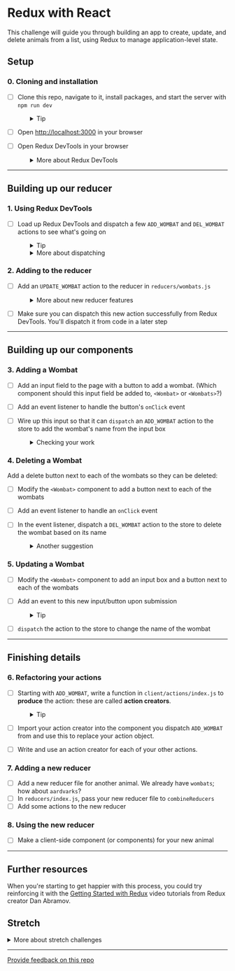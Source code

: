 # Redux with React 

This challenge will guide you through building an app to create, update, and delete animals from a list, using Redux to manage application-level state.

## Setup

### 0. Cloning and installation
- [ ] Clone this repo, navigate to it, install packages, and start the server with `npm run dev`
  <details style="padding-left: 2em">
    <summary>Tip</summary>

    ```sh
    cd redux-zoo && npm i
    npm run dev
    ```
  </details>

- [ ] Open [http://localhost:3000](http://localhost:3000) in your browser
- [ ] Open Redux DevTools in your browser
  <details style="padding-left: 2em">
    <summary>More about Redux DevTools</summary>

    The computers on campus should already have the Redux DevTools installed. If you'd like them on your own computer you can install the Firefox add-on [here](https://addons.mozilla.org/en-US/firefox/addon/reduxdevtools/) and the Chrome extension from [here](https://chrome.google.com/webstore/detail/redux-devtools/lmhkpmbekcpmknklioeibfkpmmfibljd).
  </details>

---

## Building up our reducer

### 1. Using Redux DevTools

- [ ] Load up Redux DevTools and dispatch a few `ADD_WOMBAT` and `DEL_WOMBAT` actions to see what's going on
  <details style="padding-left: 2em">
    <summary>Tip</summary>

    You will need to investigate `reducers/wombats.js` to work out what the payload should be for each of these types
  </details>
  <details style="padding-left: 2em">
    <summary>More about dispatching</summary>

    This screenshot illustrates how to dispatch actions:

    ![The Redux DevTools numbered to visually indicate the location of steps 1, 2, and 3 listed below](./screenshot1.png)

    1. Select the "Show Dispatcher" button at the very bottom of the dev tools which resembles a command-line prompt (angle bracket followed by an underscore)
    2. In the "Dispatcher" area, supply a Javascript object to be dispatched
    3. Select the "Dispatch" button
  </details>


### 2. Adding to the reducer

- [ ] Add an `UPDATE_WOMBAT` action to the reducer in `reducers/wombats.js`
  <details style="padding-left: 2em">
    <summary>More about new reducer features</summary>

    Take your time to read through what the reducer currently does, and follow the established pattern to create your new action.

    To update a wombat you will need to provide the **new** name of the wombat (so that it can be changed) but also the **old** name (so that the reducer can find the wombat that needs to be updated). To hold these two data items, your `payload` will need to be an object instead of a string.
  </details>

- [ ] Make sure you can dispatch this new action successfully from Redux DevTools. You'll dispatch it from code in a later step

---

## Building up our components

### 3. Adding a Wombat

- [ ] Add an input field to the page with a button to add a wombat. (Which component should this input field be added to, `<Wombat>` or `<Wombats>`?)
- [ ] Add an event listener to handle the button's `onClick` event
- [ ] Wire up this input so that it can `dispatch` an `ADD_WOMBAT` action to the store to add the wombat's name from the input box

  <details style="padding-left: 2em">
    <summary>Checking your work</summary>
    
    1. Ensure that you know the shape of the data (string, object, etc) the `ADD_WOMBAT` action needs, and confirm that it works when dispatched from Redux DevTools.
    
    2. Verify that the correct action is being dispatched from your code on the click event. You can see a list of all actions dispatched and inspect them in Redux DevTools.
  </details>

### 4. Deleting a Wombat

Add a delete button next to each of the wombats so they can be deleted:

- [ ] Modify the `<Wombat>` component to add a button next to each of the wombats
- [ ] Add an event listener to handle an `onClick` event
- [ ] In the event listener, dispatch a `DEL_WOMBAT` action to the store to delete the wombat based on its name

  <details style="padding-left: 2em">
    <summary>Another suggestion</summary>
    
    Rather than giving each `<Wombat>` a button, you could alternatively create a form with a single input field. The form's onSubmit event should dispatch `DEL_WOMBAT`.
  </details>

### 5. Updating a Wombat

- [ ] Modify the `<Wombat>` component to add an input box and a button next to each of the wombats
- [ ] Add an event to this new input/button upon submission
  <details style="padding-left: 2em">
    <summary>Tip</summary>
    
    Looking back at your `UPDATE_WOMBAT` action, it expected both the **new** and **old** name of the wombat, so make sure that you can provide both of these values when you dispatch your action.
  </details>
- [ ] `dispatch` the action to the store to change the name of the wombat

---

## Finishing details

### 6. Refactoring your actions

- [ ] Starting with `ADD_WOMBAT`, write a function in `client/actions/index.js` to **produce** the action: these are called **action creators**.
  <details style="padding-left: 2em">
    <summary>Tip</summary>
    
    Your action creator should return an object with a type and payload. The `ADD_WOMBAT` action expects the name of the new wombat as the payload, so make sure that your function takes the name as a parameter.
  </details>
 - [ ] Import your action creator into the component you dispatch `ADD_WOMBAT` from and use this to replace your action object.
 - [ ] Write and use an action creator for each of your other actions.

### 7. Adding a new reducer

- [ ] Add a new reducer file for another animal. We already have `wombats`; how about `aardvarks`?
- [ ] In `reducers/index.js`, pass your new reducer file to `combineReducers`
- [ ] Add some actions to the new reducer

### 8. Using the new reducer
- [ ] Make a client-side component (or components) for your new animal

--- 
## Further resources

When you're starting to get happier with this process, you could try reinforcing it with the [Getting Started with Redux](https://egghead.io/courses/getting-started-with-redux) video tutorials from Redux creator Dan Abramov.

## Stretch

<details>
  <summary>More about stretch challenges</summary>

  - Currently our wombats state contains an array of strings, but when receive data from the database this comes as an array of objects. Add a new animal and data that reflects this. Perhaps an array of dugongs with keys such as `id`, `name`, `favouriteToy`, etc. How does this change the add, delete, and update functionality?
  - Choose a CSS framework to implement and make this page prettier!
  - Write some tests for your React components, actions creators, and reducers

</details>

---
[Provide feedback on this repo](https://docs.google.com/forms/d/e/1FAIpQLSfw4FGdWkLwMLlUaNQ8FtP2CTJdGDUv6Xoxrh19zIrJSkvT4Q/viewform?usp=pp_url&entry.1958421517=redux-zoo)
